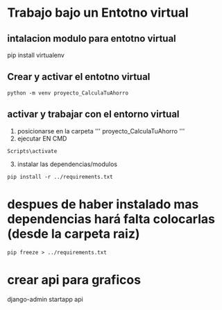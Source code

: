 # Trabajo bajo un Entotno virtual

## intalacion modulo para entotno virtual
pip install virtualenv
## Crear y activar el entotno virtual
```
python -m venv proyecto_CalculaTuAhorro
```

## activar y trabajar con el entorno virtual
1. posicionarse en la carpeta ''' proyecto_CalculaTuAhorro '''
2. ejecutar EN CMD
```
Scripts\activate
```
3. instalar las dependencias/modulos
```
pip install -r ../requirements.txt
```

# despues de haber instalado mas dependencias hará falta colocarlas (desde la carpeta raiz)
```
pip freeze > ../requirements.txt
```

# crear api para graficos
django-admin startapp api